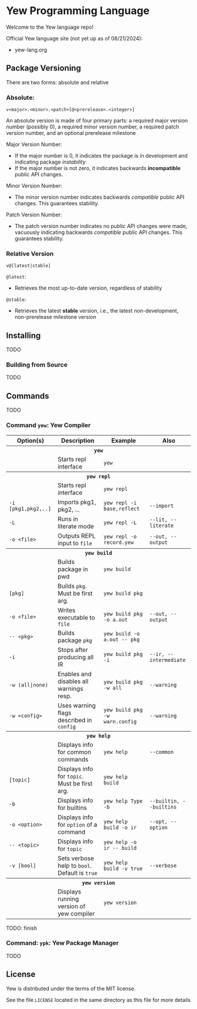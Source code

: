 # Yew Programming Language

Welcome to the Yew language repo!

Official Yew language site (not yet up as of 08/21/2024):
- yew-lang.org

## Package Versioning

There are two forms: absolute and relative

### Absolute:
```
v<major>.<minor>.<patch>[@<prerelease>.<integer>]
```

An absolute version is made of four primary parts: a required major version number (possibly 0), a required minor version number, a required patch version number, and an optional prerelease milestone


Major Version Number:
- If the major number is 0, it indicates the package is in development and indicating package _*instability*_
- If the major number is not zero, it indicates backwards **incompatible** public API changes.

Minor Version Number:
- The minor version number indicates backwards _*compatible*_ public API changes. This guarantees stability.

Patch Version Number:
- The patch version number indicates no public API changes were made, vacuously indicating backwards _*compatible*_ public API changes. This guarantees stability.

### Relative Version
```
v@[latest|stable]
```

`@latest`:
- Retrieves the most up-to-date version, regardless of stability

`@stable`:
- Retrieves the latest **stable** version, i.e., the latest non-development, non-prerelease milestone version

## Installing
TODO

### Building from Source
TODO

## Commands
TODO

### Command `yew`: Yew Compiler
<table>
  <tr>
    <th>Option(s)</th>
    <th>Description</th>
    <th>Example</th>
    <th>Also</th>
  </tr>

  <tr>
    <th colspan="4"><code>yew</code></th>
  </tr>
  <tr>
    <td></td>
    <td>Starts repl interface</td>
    <td><code>yew</code></td>
    <td></td>
  </tr>

  <tr>
    <th colspan="4"><code>yew repl</code></th>
  </tr>
  <tr>
    <td></td>
    <td>Starts repl interface</td>
    <td><code>yew repl</code></td>
    <td></td>
  </tr>
  <tr>
    <td><code>-i [pkg1,pkg2,..]</code></td>
    <td>Imports pkg1, pkg2, ...</td>
    <td><code>yew repl -i base,reflect</code></td>
    <td><code>--import</code></td>
  </tr>
  <tr>
    <td><code>-L</code></td>
    <td>Runs in literate mode</td>
    <td><code>yew repl -L</code></td>
    <td><code>--lit, --literate</code></td>
  </tr>
  <tr>
    <td><code>-o &lt;file&gt;</code></td>
    <td>Outputs REPL input to <code>file</code></td>
    <td><code>yew repl -o record.yew</code></td>
    <td><code>--out, --output</code></td>
  </tr>

  <tr>
    <th colspan="4"><code>yew build</code></th>
  </tr>
  <tr>
    <td></td>
    <td>Builds package in pwd</td>
    <td><code>yew build</code></code>
    <td></td>
  </tr>
  <tr>
    <td><code>[pkg]</code></td>
    <td>Builds <code>pkg</code>. Must be first arg.</td>
    <td><code>yew build pkg</code></td>
    <td></td>
  </tr>
  <tr>
    <td><code>-o &lt;file&gt;</code></td>
    <td>Writes executable to <code>file</code></td>
    <td><code>yew build pkg -o a.out</code></td>
    <td><code>--out, --output</code></td>
  </tr>
  <tr>
    <td><code>-- &lt;pkg&gt;</code></td>
    <td>Builds package <code>pkg</code></td>
    <td><code>yew build -o a.out -- pkg</code></td>
    <td></td>
  </tr>
  <tr>
    <td><code>-i</code></td>
    <td>Stops after producing all IR</td>
    <td><code>yew build pkg -i</code></td>
    <td><code>--ir, --intermediate</td>
  </tr>
  <tr>
    <td><code>-w (all|none)</code></td>
    <td>Enables and disables all warnings resp.</td>
    <td><code>yew build pkg -w all</code>
    <td><code>--warning</code></td>
  </tr>
  <tr>
    <td><code>-w &lt;config&gt;</code></td>
    <td>Uses warning flags described in <code>config</code></td>
    <td><code>yew build pkg -w warn.config</code></td>
    <td><code>--warning</code></td>
  </tr>

  <tr>
    <th colspan="4"><code>yew help</code></th>
  </tr>
  <tr>
    <td></td>
    <td>Displays info for common commands</td>
    <td><code>yew help</code></td>
    <td><code>--common</code></td>
  </tr>
  <tr>
    <td><code>[topic]</code></td>
    <td>Displays info for <code>topic</code>. Must be first arg.</td>
    <td><code>yew help build</code></td>
    <td></td>
  </tr>
  <tr>
    <td><code>-b</code></td>
    <td>Displays info for builtins</td>
    <td><code>yew help Type -b</code></td>
    <td><code>--builtin, --builtins</code></td>
  </tr>
  <tr>
    <td><code>-o &lt;option&gt;</code></td>
    <td>Displays info for <code>option</code> of a command</td>
    <td><code>yew help build -o ir</code></td>
    <td><code>--opt, --option</td>
  </tr>
  <tr>
    <td><code>-- &lt;topic&gt;</td>
    <td>Displays info for <code>topic</code></td>
    <td><code>yew help -o ir -- build</code></td>
    <td></td>
  </tr>
  <tr>
    <td><code>-v [bool]</code></td>
    <td>Sets verbose help to <code>bool</code>. Default is <code>true</code>
    <td><code>yew help build -v true</code></td>
    <td><code>--verbose</code></td>
  </tr>

  <tr>
    <th colspan="4"><code>yew version</code></th>
  </tr>
  <tr>
    <td></td>
    <td>Displays running version of yew compiler</td>
    <td><code>yew version</code></td>
    <td></td>
  </tr>
</table>

TODO: finish

### Command: `ypk`: Yew Package Manager 
TODO

## License
Yew is distributed under the terms of the MIT license.

See the file `LICENSE` located in the same directory as this file for more details